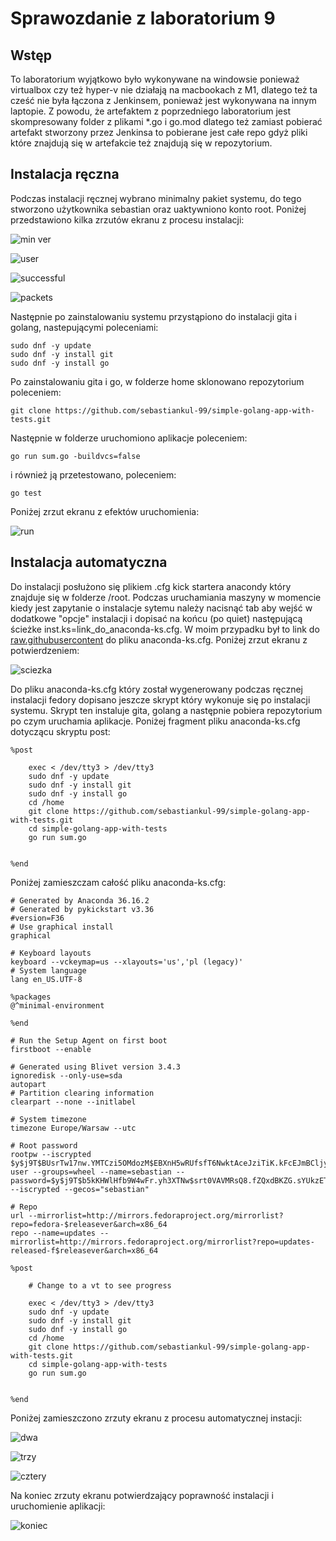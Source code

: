 # Sprawozdanie z laboratorium 9 

## Wstęp 

To laboratorium wyjątkowo było wykonywane na windowsie ponieważ virtualbox czy też hyper-v nie działają na macbookach z M1, dlatego też ta cześć nie była łączona z Jenkinsem, ponieważ jest wykonywana na innym laptopie. Z powodu, że artefaktem z poprzedniego laboratorium jest skompresowany folder z plikami *.go i go.mod dlatego też zamiast pobierać artefakt stworzony przez Jenkinsa to pobierane jest całe repo gdyż pliki które znajdują się w artefakcie też znajdują się w repozytorium.   

## Instalacja ręczna 

Podczas instalacji ręcznej wybrano minimalny pakiet systemu, do tego stworzono użytkownika sebastian oraz uaktywniono konto root. Poniżej przedstawiono kilka zrzutów ekranu z procesu instalacji:

![min ver](./r_minver.png "minimalna wersja")

![user](./r_user.png "user")

![successful](./r_succes.png "successful instalation")

![packets](./r_packets.png "installed packages")

Następnie po zainstalowaniu systemu przystąpiono do instalacji gita i golang, nastepującymi poleceniami:

    sudo dnf -y update
    sudo dnf -y install git
    sudo dnf -y install go

Po zainstalowaniu gita i go, w folderze home sklonowano repozytorium poleceniem:

    git clone https://github.com/sebastiankul-99/simple-golang-app-with-tests.git 

Następnie w folderze uruchomiono aplikacje poleceniem:

    go run sum.go -buildvcs=false

i również ją przetestowano, poleceniem:

    go test

Poniżej zrzut ekranu z efektów uruchomienia:

![run](./r_run.png "run")

## Instalacja automatyczna

Do instalacji posłużono się plikiem .cfg kick startera anacondy który znajduje się w folderze /root. Podczas uruchamiania maszyny w momencie kiedy jest zapytanie o instalacje sytemu należy nacisnąć tab aby wejść w dodatkowe "opcje" instalacji i dopisać na końcu (po quiet) następującą ścieżke inst.ks=link_do_anaconda-ks.cfg. W moim przypadku był to link do [raw.githubusercontent](https://github.com/sebastiankul-99/simple-golang-app-with-tests/blob/main/anaconda-ks.cfg) do pliku anaconda-ks.cfg. Poniżej zrzut ekranu z potwierdzeniem:

![sciezka](./a_1.png "sciezka")

Do pliku anaconda-ks.cfg który został wygenerowany podczas  ręcznej instalacji fedory dopisano jeszcze skrypt który wykonuje się po instalacji systemu. Skrypt ten instaluje gita, golang a następnie pobiera repozytorium po czym uruchamia aplikacje. Poniżej fragment pliku anaconda-ks.cfg dotyczącu skryptu post:

    %post

        exec < /dev/tty3 > /dev/tty3
        sudo dnf -y update
        sudo dnf -y install git
        sudo dnf -y install go
        cd /home
        git clone https://github.com/sebastiankul-99/simple-golang-app-with-tests.git
        cd simple-golang-app-with-tests 
        go run sum.go
	

    %end



Poniżej zamieszczam całość pliku anaconda-ks.cfg:

    # Generated by Anaconda 36.16.2
    # Generated by pykickstart v3.36
    #version=F36
    # Use graphical install
    graphical

    # Keyboard layouts
    keyboard --vckeymap=us --xlayouts='us','pl (legacy)'
    # System language
    lang en_US.UTF-8

    %packages
    @^minimal-environment

    %end

    # Run the Setup Agent on first boot
    firstboot --enable

    # Generated using Blivet version 3.4.3
    ignoredisk --only-use=sda
    autopart
    # Partition clearing information
    clearpart --none --initlabel

    # System timezone
    timezone Europe/Warsaw --utc

    # Root password
    rootpw --iscrypted $y$j9T$BUsrTw17nw.YMTCzi5OMdozM$EBXnH5wRUfsfT6NwktAceJziTiK.kFcEJmBCljyuUND
    user --groups=wheel --name=sebastian --password=$y$j9T$b5kKHWlHfb9W4wFr.yh3XTNw$srt0VAVMRsQ8.fZQxdBKZG.sYUkzETJXKIuLE3YOeu/ --iscrypted --gecos="sebastian"

    # Repo
    url --mirrorlist=http://mirrors.fedoraproject.org/mirrorlist?repo=fedora-$releasever&arch=x86_64
    repo --name=updates --mirrorlist=http://mirrors.fedoraproject.org/mirrorlist?repo=updates-released-f$releasever&arch=x86_64

    %post

        # Change to a vt to see progress

        exec < /dev/tty3 > /dev/tty3
        sudo dnf -y update
        sudo dnf -y install git
        sudo dnf -y install go
        cd /home
        git clone https://github.com/sebastiankul-99/simple-golang-app-with-tests.git
        cd simple-golang-app-with-tests 
        go run sum.go
        

    %end

Poniżej zamieszczono zrzuty ekranu z procesu automatycznej instacji:

![dwa](./a_2.png "dwa")

![trzy](./a_3.png "trzy")

![cztery](./a_4.png "cztery")

Na koniec zrzuty ekranu potwierdzający poprawność instalacji i uruchomienie aplikacji:

![koniec](./a_5.png "koniec")

